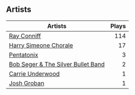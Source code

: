 ## Artists
Artists | Plays 
----- | -----: 
[Ray Conniff](/artists/ray-conniff-104848) | 114
[Harry Simeone Chorale](/artists/harry-simeone-chorale-30122133) | 17
[Pentatonix](/artists/pentatonix-655231) | 3
[Bob Seger & The Silver Bullet Band](/artists/bob-seger-the-silver-bullet-band-105037) | 2
[Carrie Underwood](/artists/carrie-underwood-89416) | 1
[Josh Groban](/artists/josh-groban-58260) | 1

